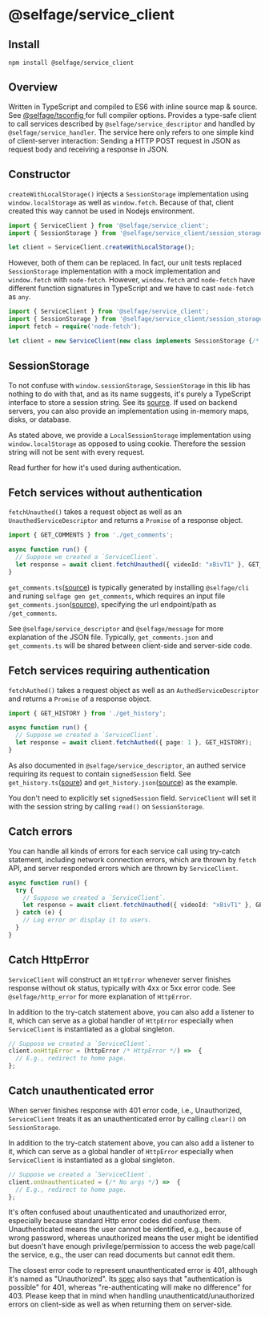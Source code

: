 # @selfage/service_client

## Install

`npm install @selfage/service_client`

## Overview

Written in TypeScript and compiled to ES6 with inline source map & source. See [@selfage/tsconfig ](https://www.npmjs.com/package/@selfage/tsconfig) for full compiler options. Provides a type-safe client to call services described by `@selfage/service_descriptor` and handled by `@selfage/service_handler`. The service here only refers to one simple kind of client-server interaction: Sending a HTTP POST request in JSON as request body and receiving a response in JSON.

## Constructor

`createWithLocalStorage()` injects a `SessionStorage` implementation using `window.localStorage` as well as `window.fetch`. Because of that, client created this way cannot be used in Nodejs environment.

```TypeScript
import { ServiceClient } from '@selfage/service_client';
import { SessionStorage } from '@selfage/service_client/session_storage';

let client = ServiceClient.createWithLocalStorage();
```

However, both of them can be replaced. In fact, our unit tests replaced `SessionStorage` implementation with a mock implementation and `window.fetch` with `node-fetch`. However, `window.fetch` and `node-fetch` have different function signatures in TypeScript and we have to cast `node-fetch` as `any`. 

```TypeScript
import { ServiceClient } from '@selfage/service_client';
import { SessionStorage } from '@selfage/service_client/session_storage';
import fetch = require('node-fetch');

let client = new ServiceClient(new class implements SessionStorage {/* ... */}, fetch as any);
```

## SessionStorage

To not confuse with `window.sessionStorage`, `SessionStorage` in this lib has nothing to do with that, and as its name suggests, it's purely a TypeScript interface to store a session string. See its [source](https://github.com/selfage/web_service_client/blob/9ffb717f194f98212d60d3034bd12bd0bafeddf8/session_storage.ts). If used on backend servers, you can also provide an implementation using in-memory maps, disks, or database.

As stated above, we provide a `LocalSessionStorage` implementation using `window.localStorage` as opposed to using cookie. Therefore the session string will not be sent with every request.

Read further for how it's used during authentication.

## Fetch services without authentication

`fetchUnauthed()` takes a request object as well as an `UnauthedServiceDescriptor` and returns a `Promise` of a response object. 

```TypeScript
import { GET_COMMENTS } from './get_comments';

async function run() {
  // Suppose we created a `ServiceClient`.
  let response = await client.fetchUnauthed({ videoId: "xBivT1" }, GET_COMMENTS);
}
```

`get_comments.ts`([source](https://github.com/selfage/web_service_client/blob/9ffb717f194f98212d60d3034bd12bd0bafeddf8/test_data/get_comments.ts)) is typically generated by installing `@selfage/cli` and runing `selfage gen get_comments`, which requires an input file `get_comments.json`([source](https://github.com/selfage/web_service_client/blob/9ffb717f194f98212d60d3034bd12bd0bafeddf8/test_data/get_comments.json)), specifying the url endpoint/path as `/get_comments`.

See `@selfage/service_descriptor` and `@selfage/message` for more explanation of the JSON file. Typically, `get_comments.json` and `get_comments.ts` will be shared between client-side and server-side code.

## Fetch services requiring authentication

`fetchAuthed()` takes a request object as well as an `AuthedServiceDescriptor` and returns a `Promise` of a response object.

```TypeScript
import { GET_HISTORY } from './get_history';

async function run() {
  // Suppose we created a `ServiceClient`.
  let response = await client.fetchAuthed({ page: 1 }, GET_HISTORY);
}
```

As also documented in `@selfage/service_descriptor`, an authed service requiring its request to contain `signedSession` field. See `get_history.ts`([soure](https://github.com/selfage/web_service_client/blob/9ffb717f194f98212d60d3034bd12bd0bafeddf8/test_data/get_history.ts)) and `get_history.json`([source](https://github.com/selfage/web_service_client/blob/9ffb717f194f98212d60d3034bd12bd0bafeddf8/test_data/get_history.ts)) as the example.

You don't need to explicitly set `signedSession` field. `ServiceClient` will set it with the session string by calling `read()` on `SessionStorage`.

## Catch errors

You can handle all kinds of errors for each service call using try-catch statement, including network connection errors, which are thrown by `fetch` API, and server responded errors which are thrown by `ServiceClient`.

```TypeScript
async function run() {
  try {
    // Suppose we created a `ServiceClient`.
    let response = await client.fetchUnauthed({ videoId: "xBivT1" }, GET_COMMENTS);
  } catch (e) {
    // Log error or display it to users.
  }
}
```

## Catch HttpError

`ServiceClient` will construct an `HttpError` whenever server finishes response without ok status, typically with 4xx or 5xx error code. See `@selfage/http_error` for more explanation of `HttpError`.

In addition to the try-catch statement above, you can also add a listener to it, which can serve as a global handler of `HttpError` especially when `ServiceClient` is instantiated as a global singleton.

```TypeScript
// Suppose we created a `ServiceClient`.
client.onHttpError = (httpError /* HttpError */) =>  {
  // E.g., redirect to home page.
};
```

## Catch unauthenticated error

When server finishes response with 401 error code, i.e., Unauthorized, `ServiceClient` treats it as an unauthenticated error by calling `clear()` on `SessionStorage`.

In addition to the try-catch statement above, you can also add a listener to it, which can serve as a global handler of `HttpError` especially when `ServiceClient` is instantiated as a global singleton.

```TypeScript
// Suppose we created a `ServiceClient`.
client.onUnauthenticated = (/* No args */) =>  {
  // E.g., redirect to home page.
};
```

It's often confused about unauthenticated and unauthorized error, especially because standard Http error codes did confuse them. Unauthenticated means the user cannot be identified, e.g., because of wrong password, whereas unauthorized means the user might be identified but doesn't have enough privilege/permission to access the web page/call the service, e.g., the user can read documents but cannot edit them.

The closest error code to represent unaunthenticated error is 401, although it's named as "Unauthorized". Its [spec](https://developer.mozilla.org/en-US/docs/Web/HTTP/Status/401) also says that "authentication is possible" for 401, whereas "re-authenticating will make no difference" for 403. Please keep that in mind when handling unauthenticatd/unauthorized errors on client-side as well as when returning them on server-side. 

